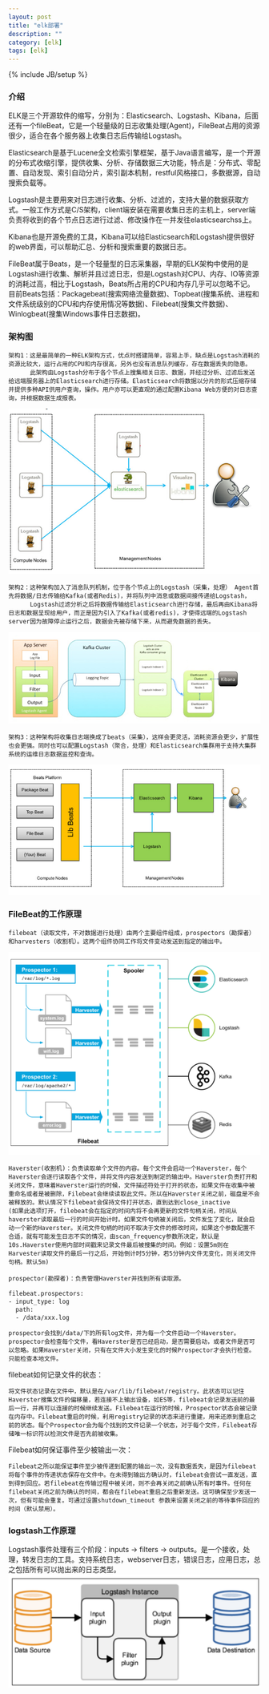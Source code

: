 ```yaml
---
layout: post
title: "elk部署"
description: ""
category: [elk]
tags: [elk]
---
```

{% include JB/setup %}

### 介绍
ELK是三个开源软件的缩写，分别为：Elasticsearch、Logstash、Kibana，后面还有一个fileBeat，它是一个轻量级的日志收集处理(Agent)，FileBeat占用的资源很少，适合在各个服务器上收集日志后传输给Logstash。

Elasticsearch是基于Lucene全文检索引擎框架，基于Java语言编写，是一个开源的分布式收缩引擎，提供收集、分析、存储数据三大功能，特点是：分布式、零配置、自动发现、索引自动分片，索引副本机制，restful风格接口，多数据源，自动搜索负载等。

Logstash是主要用来对日志进行收集、分析、过滤的，支持大量的数据获取方式。一般工作方式是C/S架构，client端安装在需要收集日志的主机上，server端负责将收到的各个节点日志进行过滤、修改操作在一并发往elasticsearchss上。

Kibana也是开源免费的工具，Kibana可以给Elasticsearch和Logstash提供很好的web界面，可以帮助汇总、分析和搜索重要的数据日志。

FileBeat属于Beats，是一个轻量型的日志采集器，早期的ELK架构中使用的是Logstash进行收集、解析并且过滤日志，但是Logstash对CPU、内存、IO等资源的消耗过高，相比于Logstash，Beats所占用的CPU和内存几乎可以忽略不记。目前Beats包括：Packagebeat(搜索网络流量数据)、Topbeat(搜集系统、进程和文件系统级别的CPU和内存使用情况等数据)、Filebeat(搜集文件数据)、Winlogbeat(搜集Windows事件日志数据)。

### 架构图

    架构1：这是最简单的一种ELK架构方式，优点时搭建简单，容易上手，缺点是Logstash消耗的资源比较大，运行占用的CPU和内存很高，另外也没有消息队列缓存，存在数据丢失的隐患。
          此架构由Logstash分布于各个节点上搜集相关日志、数据，并经过分析、过滤后发送给远端服务器上的Elasticsearch进行存储。Elasticsearch将数据以分片的形式压缩存储并提供多种API供用户查询，操作。用户亦可以更直观的通过配置Kibana Web方便的对日志查询，并根据数据生成报表。

![](../picture/elk-easy.png)
        
    架构2：这种架构加入了消息队列机制，位于各个节点上的Logstash（采集，处理） Agent首先将数据/日志传输给Kafka(或者Redis)，并将队列中消息或数据间接传递给Logstash，
          Logstash过滤分析之后将数据传输给Elasticsearch进行存储，最后再由Kibana将日志和数据呈现给用户，而正是因为引入了Kafka(或者redis)，才使得远端的Logstash server因为故障停止运行之后，数据会先被存储下来，从而避免数据的丢失。

![](../picture/elk-middle.png)

    架构3：这种架构将收集日志端换成了beats（采集），这样会更灵活，消耗资源会更少，扩展性也会更强。同时也可以配置Logstash（聚合，处理）和Elasticsearch集群用于支持大集群系统的运维日志数据监控和查询。

![](../picture/elk-hard.png)



### FileBeat的工作原理
    filebeat（读取文件，不对数据进行处理）由两个主要组件组成，prospectors（勘探者）和harvesters（收割机）。这两个组件协同工作将文件变动发送到指定的输出中。

![](../picture/elk-filebeat.png)

    Haverster(收割机)：负责读取单个文件的内容。每个文件会启动一个Haverster，每个Haverster会逐行读取各个文件，并将文件内容发送到制定的输出中。Haverster负责打开和关闭文件，意味着Haverster运行的时候，文件描述符处于打开的状态，如果文件在收集中被重命名或者是被删除，Filebeat会继续读取此文件。所以在Haverster关闭之前，磁盘是不会被释放的。默认情况下filebeat会保持文件打开状态，直到达到close_inactive
    (如果此选项打开，filebeat会在指定的时间内将不会再更新的文件句柄关闭，时间从haverster读取最后一行的时间开始计时。如果文件句柄被关闭后，文件发生了变化，就会启动一个新的Haverster。关闭文件句柄的时间不取决于文件的修改时间，如果这个参数配置不合适，就有可能发生日志不实的情况，由scan_frequency参数所决定，默认是10s.Haverster使用内部时间戳来记录文件最后被搜集的时间。例如：设置5m则在Harvester读取文件的最后一行之后，开始倒计时5分钟，若5分钟内文件无变化，则关闭文件句柄。默认5m)
    
    prospector(勘探者)：负责管理Haverster并找到所有读取源。

```
filebeat.prospectors:
- input_type: log
  path:
  - /data/xxx.log
```
    prospector会找到/data/下的所有log文件，并为每一个文件启动一个Haverster。prospector会检查每个文件，看Haverster是否已经启动，是否需要启动，或者文件是否可以忽略。如果Haverster关闭，只有在文件大小发生变化的时候Prospector才会执行检查。只能检查本地文件。

filebeat如何记录文件的状态：

    将文件状态记录在文件中，默认是在/var/lib/filebeat/registry。此状态可以记住Haverster搜集文件的偏移量，若连接不上输出设备，如ES等，filebeat会记录发送前的最后一行，并再可以连接的时候继续发送。Filebeat在运行的时候，Prospector状态会被记录在内存中。Filebeat重启的时候，利用registry记录的状态来进行重建，用来还原到重启之前的状态。每个Prospector会为每个找到的文件记录一个状态，对于每个文件，Filebeat存储唯一标识符以检测文件是否先前被收集。

Filebeat如何保证事件至少被输出一次：

    Filebeat之所以能保证事件至少被传递到配置的输出一次，没有数据丢失，是因为filebeat将每个事件的传递状态保存在文件中。在未得到输出方确认时，filebeat会尝试一直发送，直到得到回应。若filebeat在传输过程中被关闭，则不会再关闭之前确认所有时事件。任何在filebeat关闭之前为确认的时间，都会在filebeat重启之后重新发送。这可确保至少发送一次，但有可能会重复。可通过设置shutdown_timeout 参数来设置关闭之前的等待事件回应的时间（默认禁用）。


### logstash工作原理

Logstash事件处理有三个阶段：inputs → filters → outputs。是一个接收，处理，转发日志的工具。支持系统日志，webserver日志，错误日志，应用日志，总之包括所有可以抛出来的日志类型。
![](../picture/elk-logstash.png)



